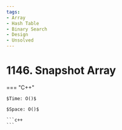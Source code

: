 ```yaml
---
tags:
- Array
- Hash Table
- Binary Search
- Design
- Unsolved
---
```



# 1146. Snapshot Array

=== "C++"

    $Time: O()$

    $Space: O()$

    ```c++
    ```